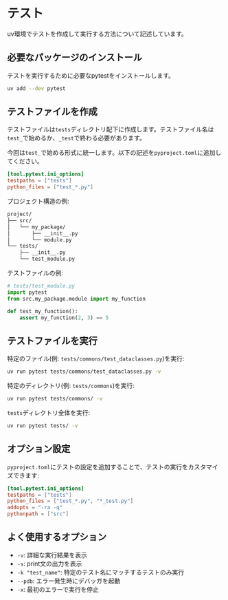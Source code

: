# テスト

uv環境でテストを作成して実行する方法について記述しています。

## 必要なパッケージのインストール

テストを実行するために必要なpytestをインストールします。

```bash
uv add --dev pytest
```

## テストファイルを作成

テストファイルは`tests`ディレクトリ配下に作成します。テストファイル名は`test_`で始めるか、`_test`で終わる必要があります。

今回は`test_`で始める形式に統一します。以下の記述を`pyproject.toml`に追加してください。

```toml
[tool.pytest.ini_options]
testpaths = ["tests"]
python_files = ["test_*.py"]
```

プロジェクト構造の例:

```txt
project/
├── src/
│   └── my_package/
│       ├── __init__.py
│       └── module.py
└── tests/
    ├── __init__.py
    └── test_module.py
```

テストファイルの例:

```python
# tests/test_module.py
import pytest
from src.my_package.module import my_function

def test_my_function():
    assert my_function(2, 3) == 5
```

## テストファイルを実行

特定のファイル(例: `tests/commons/test_dataclasses.py`)を実行:

```bash
uv run pytest tests/commons/test_dataclasses.py -v
```

特定のディレクトリ(例: `tests/commons`)を実行:

```bash
uv run pytest tests/commons/ -v
```

`tests`ディレクトリ全体を実行:

```bash
uv run pytest tests/ -v
```

## オプション設定

`pyproject.toml`にテストの設定を追加することで、テストの実行をカスタマイズできます:

```toml
[tool.pytest.ini_options]
testpaths = ["tests"]
python_files = ["test_*.py", "*_test.py"]
addopts = "-ra -q"
pythonpath = ["src"]
```

## よく使用するオプション

- `-v`: 詳細な実行結果を表示
- `-s`: print文の出力を表示
- `-k "test_name"`: 特定のテスト名にマッチするテストのみ実行
- `--pdb`: エラー発生時にデバッガを起動
- `-x`: 最初のエラーで実行を停止
